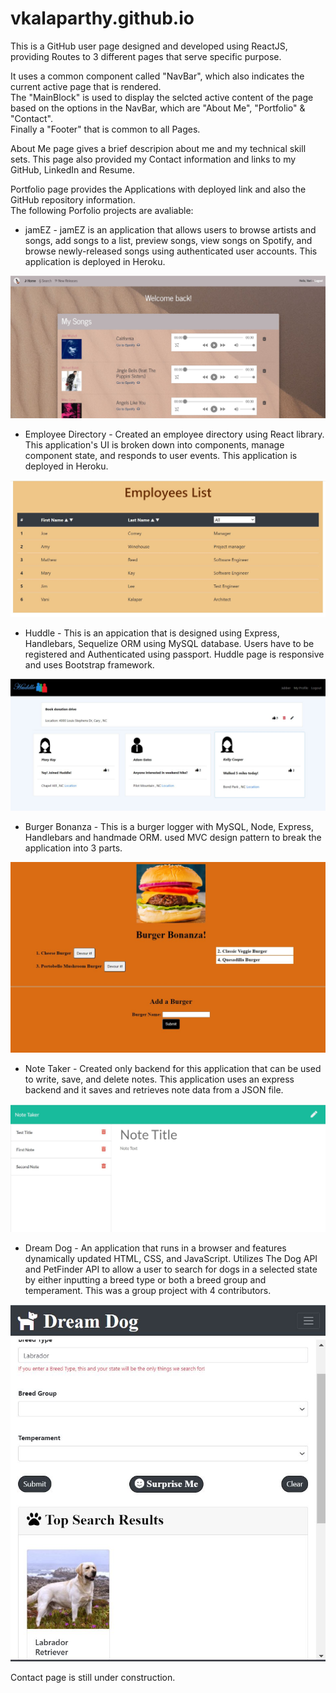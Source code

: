 # vkalaparthy.github.io

This is a GitHub user page designed and developed using ReactJS, providing Routes to 3 different pages that serve specific purpose.  

It uses a common component called "NavBar", which also indicates the current active page that is rendered.  
The "MainBlock" is used to display the selcted active content of the page based on the options in the NavBar, which are "About Me", "Portfolio" & "Contact".  
Finally a "Footer" that is common to all Pages.  

About Me page gives a brief descripion about me and my technical skill sets. This page also provided my Contact information and links to my GitHub, LinkedIn and Resume.  

Portfolio page provides the Applications with deployed link and also the GitHub repository information.    
The following Porfolio projects are avaliable: 

* jamEZ - jamEZ is an application that allows users to browse artists and songs, add songs to a list, preview songs, view songs on Spotify, and browse newly-released songs using authenticated user accounts. This application is deployed in Heroku. 

![jamez](./images/jamez.JPG)  

* Employee Directory - Created an employee directory using React library. This application's UI is broken down into components, manage component state, and responds to user events. This application is deployed in Heroku. 

![empList](./images/EmpList.JPG)  

* Huddle - This is an appication that is designed using Express, Handlebars, Sequelize ORM using MySQL database. Users have to be registered and Authenticated using passport. Huddle page is responsive and uses Bootstrap framework.  

![huddle](./images/P2-UI2.JPG)  


* Burger Bonanza - This is a burger logger with MySQL, Node, Express, Handlebars and handmade ORM. used MVC design pattern to break the application into 3 parts.  

![screenshot1](./images/Capture2.JPG)  

* Note Taker - Created only backend for this application that can be used to write, save, and delete notes. This application uses an express backend and it saves and retrieves note data from a JSON file.  

![Image2](./images/CaptureNote2.JPG)  

* Dream Dog - An application that runs in a browser and features dynamically updated HTML, CSS, and JavaScript. Utilizes The Dog API and PetFinder API to allow a user to search for dogs in a selected state by either inputting a breed type or both a breed group and temperament. This was a group project with 4 contributors.  

![dreamDog](./images/DreamDog.JPG)  

<!-- * Weather Dashboard - This is a weather Dashboard, which provided Today's weather along with 5 day forecast by using third-party APIs which allow developers to access their data and functionality by making Ajax request using JQuery.  

![weather](./images/weather.PNG)   

* Code Quiz - This is a timed Quiz on HTML and Javascript fundamentals that any student can take and store the high scores to check the progress and comapre with peers. This application uses Browser's local storage and responsive.  

![codeQuiz](./images/Capture1.PNG) -->


Contact page is still under construction.
